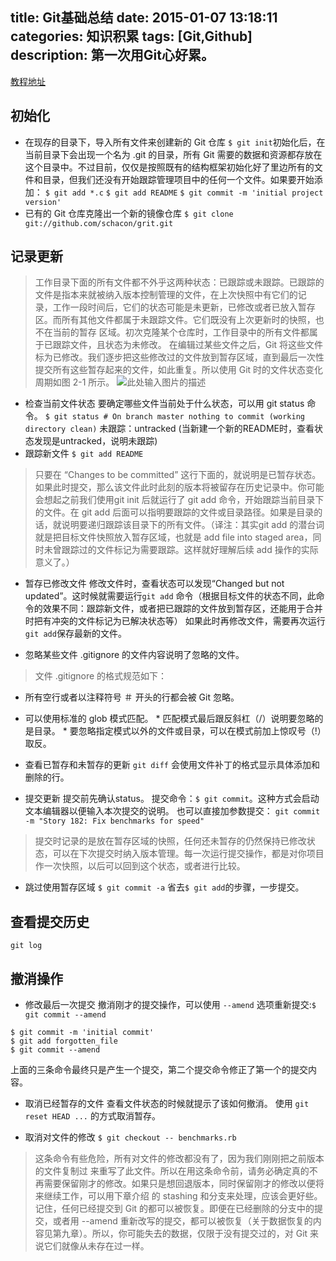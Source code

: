 title: Git基础总结
date: 2015-01-07 13:18:11
categories: 知识积累
tags: [Git,Github]
description: 第一次用Git心好累。
---

[教程地址][1]

## 初始化
* 在现存的目录下，导入所有文件来创建新的 Git 仓库
`$ git init`初始化后，在当前目录下会出现一个名为 .git 的目录，所有 Git 需要的数据和资源都存放在这个目录中。不过目前，仅仅是按照既有的结构框架初始化好了里边所有的文件和目录，但我们还没有开始跟踪管理项目中的任何一个文件。如果要开始添加：
`$ git add *.c` `$ git add README` `$ git commit -m 'initial project version'`
* 已有的 Git 仓库克隆出一个新的镜像仓库
`$ git clone git://github.com/schacon/grit.git`

<!-- more -->

## 记录更新

> 工作目录下面的所有文件都不外乎这两种状态：已跟踪或未跟踪。已跟踪的文件是指本来就被纳入版本控制管理的文件，在上次快照中有它们的记 录，工作一段时间后，它们的状态可能是未更新，已修改或者已放入暂存区。而所有其他文件都属于未跟踪文件。它们既没有上次更新时的快照，也不在当前的暂存 区域。初次克隆某个仓库时，工作目录中的所有文件都属于已跟踪文件，且状态为未修改。
在编辑过某些文件之后，Git 将这些文件标为已修改。我们逐步把这些修改过的文件放到暂存区域，直到最后一次性提交所有这些暂存起来的文件，如此重复。所以使用 Git 时的文件状态变化周期如图 2-1 所示。
![此处输入图片的描述][3]
> 

* 检查当前文件状态
要确定哪些文件当前处于什么状态，可以用 git status 命令。
`$ git status # On branch master nothing to commit (working directory clean)`
未跟踪：untracked (当新建一个新的README时，查看状态发现是untracked，说明未跟踪)
* 跟踪新文件
`$ git add README`

> 只要在 “Changes to be committed” 这行下面的，就说明是已暂存状态。如果此时提交，那么该文件此时此刻的版本将被留存在历史记录中。你可能会想起之前我们使用git init 后就运行了 git add 命令，开始跟踪当前目录下的文件。在 git add 后面可以指明要跟踪的文件或目录路径。如果是目录的话，就说明要递归跟踪该目录下的所有文件。（译注：其实git add 的潜台词就是把目标文件快照放入暂存区域，也就是 add file into staged area，同时未曾跟踪过的文件标记为需要跟踪。这样就好理解后续 add 操作的实际意义了。）

* 暂存已修改文件
修改文件时，查看状态可以发现“Changed but not updated”。这时候就需要运行`git add` 命令（根据目标文件的状态不同，此命令的效果不同：跟踪新文件，或者把已跟踪的文件放到暂存区，还能用于合并时把有冲突的文件标记为已解决状态等）
如果此时再修改文件，需要再次运行`git add`保存最新的文件。

* 忽略某些文件
.gitignore 的文件内容说明了忽略的文件。

> 文件 .gitignore 的格式规范如下：
* 所有空行或者以注释符号 ＃ 开头的行都会被 Git 忽略。
* 可以使用标准的 glob 模式匹配。 * 匹配模式最后跟反斜杠（/）说明要忽略的是目录。 * 要忽略指定模式以外的文件或目录，可以在模式前加上惊叹号（!）取反。

* 查看已暂存和未暂存的更新
`git diff` 会使用文件补丁的格式显示具体添加和删除的行。

* 提交更新
提交前先确认status。
提交命令：`$ git commit`。这种方式会启动文本编辑器以便输入本次提交的说明。
也可以直接加参数提交： `git commit -m "Story 182: Fix benchmarks for speed"`

> 提交时记录的是放在暂存区域的快照，任何还未暂存的仍然保持已修改状态，可以在下次提交时纳入版本管理。每一次运行提交操作，都是对你项目作一次快照，以后可以回到这个状态，或者进行比较。

* 跳过使用暂存区域
`$ git commit -a` 省去`$ git add`的步骤，一步提交。

## 查看提交历史
`git log`

## 撤消操作
* 修改最后一次提交
撤消刚才的提交操作，可以使用 `--amend` 选项重新提交:`$ git commit --amend`
```
$ git commit -m 'initial commit'
$ git add forgotten_file
$ git commit --amend
```
上面的三条命令最终只是产生一个提交，第二个提交命令修正了第一个的提交内容。

* 取消已经暂存的文件
查看文件状态的时候就提示了该如何撤消。
使用 `git reset HEAD ...` 的方式取消暂存。

* 取消对文件的修改
`$ git checkout -- benchmarks.rb`

> 这条命令有些危险，所有对文件的修改都没有了，因为我们刚刚把之前版本的文件复制过 来重写了此文件。所以在用这条命令前，请务必确定真的不再需要保留刚才的修改。如果只是想回退版本，同时保留刚才的修改以便将来继续工作，可以用下章介绍 的 stashing 和分支来处理，应该会更好些。
记住，任何已经提交到 Git 的都可以被恢复。即便在已经删除的分支中的提交，或者用 --amend 重新改写的提交，都可以被恢复（关于数据恢复的内容见第九章）。所以，你可能失去的数据，仅限于没有提交过的，对 Git 来说它们就像从未存在过一样。


  [1]: http://www.open-open.com/lib/view/open1328069733264.html
  [2]: http://www.open-open.com/lib/view/open1328069733264.html
  [3]: http://7u2ex0.com1.z0.glb.clouddn.com/20150107a.png?attname=&e=1420692735&token=8g0L21s5iHv9Y05CDLV5LZlpN2_AtWSVDBNLwYiM:W4C9Y2YuB7WWyUEF4pItPIe6lcg
